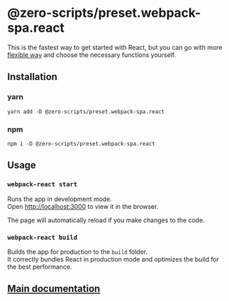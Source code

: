# @zero-scripts/preset.webpack-spa.react

This is the fastest way to get started with React, but you can go with more [flexible way](https://github.com/artemirq/zero-scriptsjs/tree/0.5.x#getting-started-with-spa) and choose the necessary functions yourself.

## Installation

### yarn

```
yarn add -D @zero-scripts/preset.webpack-spa.react
```

### npm

```
npm i -D @zero-scripts/preset.webpack-spa.react
```

## Usage

### `webpack-react start`

Runs the app in development mode.<br>
Open [http://localhost:3000](http://localhost:3000) to view it in the browser.

The page will automatically reload if you make changes to the code.<br>

### `webpack-react build`

Builds the app for production to the `build` folder.<br>
It correctly bundles React in production mode and optimizes the build for the best performance.

## [Main documentation](https://github.com/artemirq/zero-scriptsjs/tree/0.5.x)
